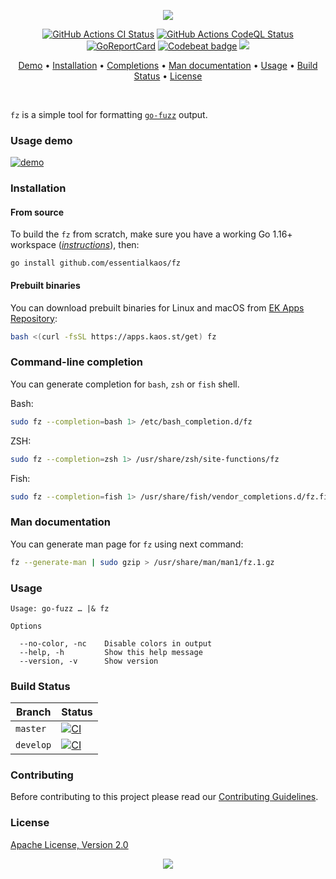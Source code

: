 <p align="center"><a href="#readme"><img src="https://gh.kaos.st/fz.svg"/></a></p>

<p align="center">
  <a href="https://kaos.sh/w/fz/ci"><img src="https://kaos.sh/w/fz/ci.svg" alt="GitHub Actions CI Status" /></a>
  <a href="https://kaos.sh/w/fz/codeql"><img src="https://kaos.sh/w/fz/codeql.svg" alt="GitHub Actions CodeQL Status" /></a>
  <a href="https://kaos.sh/r/fz"><img src="https://kaos.sh/r/fz.svg" alt="GoReportCard" /></a>
  <a href="https://kaos.sh/b/fz"><img src="https://kaos.sh/b/64a79279-c198-422c-862c-d4e735358ac1.svg" alt="Codebeat badge" /></a>
  <a href="#license"><img src="https://gh.kaos.st/apache2.svg"></a>
</p>

<p align="center"><a href="#usage-demo">Demo</a> • <a href="#installation">Installation</a> • <a href="#command-line-completion">Completions</a> • <a href="#man-documentation">Man documentation</a> • <a href="#usage">Usage</a> • <a href="#build-status">Build Status</a> • <a href="#license">License</a></p>

<br/>

`fz` is a simple tool for formatting [`go-fuzz`](https://github.com/dvyukov/go-fuzz) output.

### Usage demo

[![demo](https://gh.kaos.st/fz-003.gif)](#usage-demo)

### Installation

#### From source

To build the `fz` from scratch, make sure you have a working Go 1.16+ workspace (_[instructions](https://golang.org/doc/install)_), then:

```
go install github.com/essentialkaos/fz
```

#### Prebuilt binaries

You can download prebuilt binaries for Linux and macOS from [EK Apps Repository](https://apps.kaos.st/fz/latest):

```bash
bash <(curl -fsSL https://apps.kaos.st/get) fz
```

### Command-line completion

You can generate completion for `bash`, `zsh` or `fish` shell.

Bash:
```bash
sudo fz --completion=bash 1> /etc/bash_completion.d/fz
```


ZSH:
```bash
sudo fz --completion=zsh 1> /usr/share/zsh/site-functions/fz
```


Fish:
```bash
sudo fz --completion=fish 1> /usr/share/fish/vendor_completions.d/fz.fish
```

### Man documentation

You can generate man page for `fz` using next command:

```bash
fz --generate-man | sudo gzip > /usr/share/man/man1/fz.1.gz
```

### Usage

```
Usage: go-fuzz … |& fz

Options

  --no-color, -nc    Disable colors in output
  --help, -h         Show this help message
  --version, -v      Show version

```

### Build Status

| Branch | Status |
|--------|--------|
| `master` | [![CI](https://kaos.sh/w/fz/ci.svg?branch=master)](https://kaos.sh/w/fz/ci?query=branch:master) |
| `develop` | [![CI](https://kaos.sh/w/fz/ci.svg?branch=develop)](https://kaos.sh/w/fz/ci?query=branch:develop) |

### Contributing

Before contributing to this project please read our [Contributing Guidelines](https://github.com/essentialkaos/contributing-guidelines#contributing-guidelines).

### License

[Apache License, Version 2.0](http://www.apache.org/licenses/LICENSE-2.0)

<p align="center"><a href="https://essentialkaos.com"><img src="https://gh.kaos.st/ekgh.svg"/></a></p>

